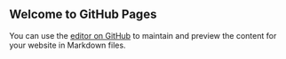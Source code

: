 ## Welcome to GitHub Pages

You can use the [editor on GitHub](https://github.com/stevengm45/geek-challenges/edit/gh-pages/index.md) to maintain and preview the content for your website in Markdown files.
